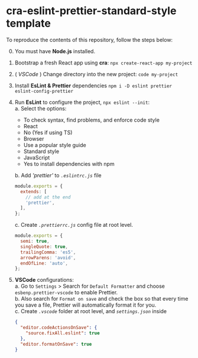 # cra-eslint-prettier-standard-style template

To reproduce the contents of this repository, follow the steps below:

0. You must have **Node.js** installed.
1. Bootstrap a fresh React app using **cra**: `npx create-react-app my-project`
2. ( _VSCode_ ) Change directory into the new project: `code my-project`
3. Install **EsLint & Prettier** dependencies `npm i -D eslint prettier eslint-config-prettier`
4. Run **EsLint** to configure the project, `npx eslint --init`:  
    a. Select the options:

   - To check syntax, find problems, and enforce code style
   - React
   - No (Yes if using TS)
   - Browser
   - Use a popular style guide
   - Standard style
   - JavaScript
   - Yes to install dependencies with npm

   b. Add _'prettier'_ to _`.eslintrc.js`_ file

   ```javascript
   module.exports = {
     extends: [
       // add at the end
       'prettier',
     ],
   };
   ```

   c. Create _`.prettierrc.js`_ config file at root level.

   ```javascript
   module.exports = {
     semi: true,
     singleQuote: true,
     trailingComma: 'es5',
     arrowParens: 'avoid',
     endOfLine: 'auto',
   };
   ```

5. **VSCode** configurations:  
    a. Go to `Settings` > Search for `Default Formatter` and choose `esbenp.prettier-vscode` to enable Prettier.  
    b. Also search for `Format on save` and check the box so that every time you save a file, Prettier will automatically format it for you.  
    c. Create _`.vscode`_ folder at root level, and _`settings.json`_ inside

   ```json
   {
     "editor.codeActionsOnSave": {
       "source.fixAll.eslint": true
     },
     "editor.formatOnSave": true
   }
   ```
